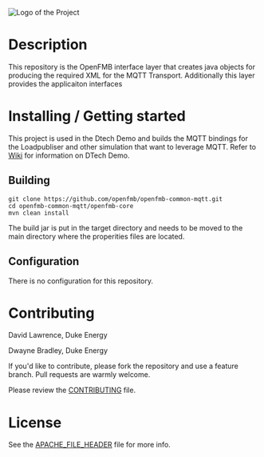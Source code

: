 ![Logo of the Project](https://github.com/openfmb/dtech-demo-2016/blob/master/img/openfmb-tm-black_reduced_100.png)

# Description

This repository is the OpenFMB interface layer that creates java objects for producing the required XML for the MQTT Transport.  Additionally this layer provides the applicaiton interfaces  

# Installing / Getting started

This project is used in the Dtech Demo and builds the MQTT bindings for the Loadpubliser and other simulation that want to leverage MQTT.  Refer to [Wiki](https://github.com/openfmb/dtech-demo-2016/wiki) for information on DTech Demo. 



## Building

```shell
git clone https://github.com/openfmb/openfmb-common-mqtt.git
cd openfmb-common-mqtt/openfmb-core
mvn clean install
```
The build jar is put in the target directory and needs to be moved to the main directory where the properities files are located. 


## Configuration

There is no configuration for this repository.

# Contributing

David Lawrence, Duke Energy

Dwayne Bradley, Duke Energy

If you'd like to contribute, please fork the repository and use a feature
branch. Pull requests are warmly welcome.

Please review the [CONTRIBUTING](https://github.com/openfmb/openfmb-common-mqtt/blob/master/CONTRIBUTING.md) file. 

# License

See the [APACHE_FILE_HEADER](https://github.com/openfmb/openfmb-common-mqtt/blob/master/APACHE_FILE_HEADER) file for more info.
